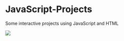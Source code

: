 # JavaScript-Projects
Some interactive projects using JavaScript and HTML
<p></p>
<img src="https://raw.githubusercontent.com/kapoor-rakshit/JavaScript-Projects/master/Vote.PNG"></img>
